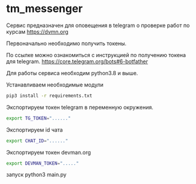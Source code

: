 # tm_messenger

Сервис предназначен для оповещения в telegram о проверке работ по курсам https://dvmn.org

Первоначально необходимо получить токены.

По ссылке можно ознакомиться с инструкцией по получению токена для telegram. https://core.telegram.org/bots#6-botfather

Для работы сервиса необходим python3.8 и выше.

Устанавливаем необходимые модули

```sh
pip3 install -r requirements.txt
```

Экспортируем токен telegram в переменную окружения.

```sh
export TG_TOKEN="......"
```

Экспортируем id чата

```sh
export CHAT_ID="......"
```

Экспортируем токен devman.org 

```sh
export DEVMAN_TOKEN="....."
```

запуск python3 main.py



